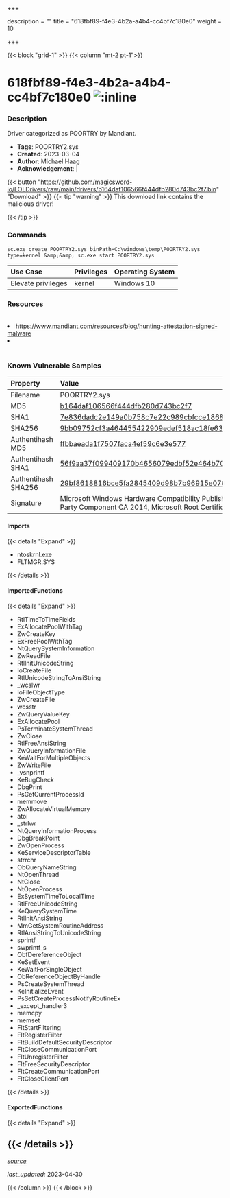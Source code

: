 +++

description = ""
title = "618fbf89-f4e3-4b2a-a4b4-cc4bf7c180e0"
weight = 10

+++


{{< block "grid-1" >}}
{{< column "mt-2 pt-1">}}


# 618fbf89-f4e3-4b2a-a4b4-cc4bf7c180e0 ![:inline](/images/twitter_verified.png) 


### Description

Driver categorized as POORTRY by Mandiant.
- **Tags**: POORTRY2.sys
- **Created**: 2023-03-04
- **Author**: Michael Haag
- **Acknowledgement**:  | [](https://twitter.com/)

{{< button "https://github.com/magicsword-io/LOLDrivers/raw/main/drivers/b164daf106566f444dfb280d743bc2f7.bin" "Download" >}}
{{< tip "warning" >}}
This download link contains the malicious driver!

{{< /tip >}}

### Commands

```
sc.exe create POORTRY2.sys binPath=C:\windows\temp\POORTRY2.sys type=kernel &amp;&amp; sc.exe start POORTRY2.sys
```

| Use Case | Privileges | Operating System | 
|:---- | ---- | ---- |
| Elevate privileges | kernel | Windows 10 |

### Resources
<br>
<li><a href="https://www.mandiant.com/resources/blog/hunting-attestation-signed-malware">https://www.mandiant.com/resources/blog/hunting-attestation-signed-malware</a></li>
<li><a href=""></a></li>
<br>

### Known Vulnerable Samples

| Property           | Value |
|:-------------------|:------|
| Filename           | POORTRY2.sys |
| MD5                | [b164daf106566f444dfb280d743bc2f7](https://www.virustotal.com/gui/file/b164daf106566f444dfb280d743bc2f7) |
| SHA1               | [7e836dadc2e149a0b758c7e22c989cbfcce18684](https://www.virustotal.com/gui/file/7e836dadc2e149a0b758c7e22c989cbfcce18684) |
| SHA256             | [9bb09752cf3a464455422909edef518ac18fe63cf5e1e8d9d6c2e68db62e0c87](https://www.virustotal.com/gui/file/9bb09752cf3a464455422909edef518ac18fe63cf5e1e8d9d6c2e68db62e0c87) |
| Authentihash MD5   | [ffbbaeada1f7507faca4ef59c6e3e577](https://www.virustotal.com/gui/search/authentihash%253Affbbaeada1f7507faca4ef59c6e3e577) |
| Authentihash SHA1  | [56f9aa37f099409170b4656079edbf52e464b700](https://www.virustotal.com/gui/search/authentihash%253A56f9aa37f099409170b4656079edbf52e464b700) |
| Authentihash SHA256| [29bf8618816bce5fa2845409d98b7b96915e0763bb04719535ca885e4713cfaf](https://www.virustotal.com/gui/search/authentihash%253A29bf8618816bce5fa2845409d98b7b96915e0763bb04719535ca885e4713cfaf) |
| Signature         | Microsoft Windows Hardware Compatibility Publisher, Microsoft Windows Third Party Component CA 2014, Microsoft Root Certificate Authority 2010   |


#### Imports
{{< details "Expand" >}}
* ntoskrnl.exe
* FLTMGR.SYS

{{< /details >}}
#### ImportedFunctions
{{< details "Expand" >}}
* RtlTimeToTimeFields
* ExAllocatePoolWithTag
* ZwCreateKey
* ExFreePoolWithTag
* NtQuerySystemInformation
* ZwReadFile
* RtlInitUnicodeString
* IoCreateFile
* RtlUnicodeStringToAnsiString
* _wcslwr
* IoFileObjectType
* ZwCreateFile
* wcsstr
* ZwQueryValueKey
* ExAllocatePool
* PsTerminateSystemThread
* ZwClose
* RtlFreeAnsiString
* ZwQueryInformationFile
* KeWaitForMultipleObjects
* ZwWriteFile
* _vsnprintf
* KeBugCheck
* DbgPrint
* PsGetCurrentProcessId
* memmove
* ZwAllocateVirtualMemory
* atoi
* _strlwr
* NtQueryInformationProcess
* DbgBreakPoint
* ZwOpenProcess
* KeServiceDescriptorTable
* strrchr
* ObQueryNameString
* NtOpenThread
* NtClose
* NtOpenProcess
* ExSystemTimeToLocalTime
* RtlFreeUnicodeString
* KeQuerySystemTime
* RtlInitAnsiString
* MmGetSystemRoutineAddress
* RtlAnsiStringToUnicodeString
* sprintf
* swprintf_s
* ObfDereferenceObject
* KeSetEvent
* KeWaitForSingleObject
* ObReferenceObjectByHandle
* PsCreateSystemThread
* KeInitializeEvent
* PsSetCreateProcessNotifyRoutineEx
* _except_handler3
* memcpy
* memset
* FltStartFiltering
* FltRegisterFilter
* FltBuildDefaultSecurityDescriptor
* FltCloseCommunicationPort
* FltUnregisterFilter
* FltFreeSecurityDescriptor
* FltCreateCommunicationPort
* FltCloseClientPort

{{< /details >}}
#### ExportedFunctions
{{< details "Expand" >}}

{{< /details >}}
-----



[*source*](https://github.com/magicsword-io/LOLDrivers/tree/main/yaml/618fbf89-f4e3-4b2a-a4b4-cc4bf7c180e0.yaml)

*last_updated:* 2023-04-30








{{< /column >}}
{{< /block >}}
